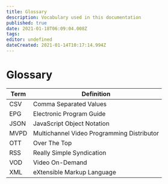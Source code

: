 ```yaml
---
title: Glossary
description: Vocabulary used in this documentation
published: true
date: 2021-01-18T06:09:04.008Z
tags: 
editor: undefined
dateCreated: 2021-01-14T10:17:14.994Z
---
```


# Glossary

Term|Definition
---|---
CSV|Comma Separated Values
EPG|Electronic Program Guide
JSON|JavaScript Object Notation
MVPD|Multichannel Video Programming Distributor
OTT|Over The Top
RSS|Really Simple Syndication
VOD|Video On-Demand
XML|eXtensible Markup Language